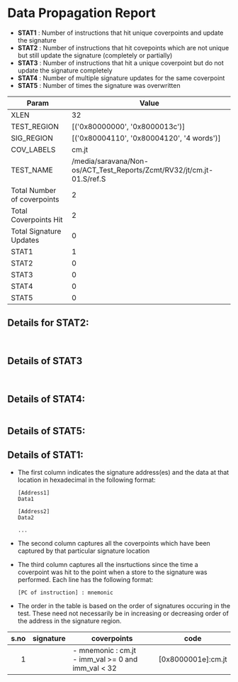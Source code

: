
# Data Propagation Report

- **STAT1** : Number of instructions that hit unique coverpoints and update the signature
- **STAT2** : Number of instructions that hit covepoints which are not unique but still update the signature (completely or partially)
- **STAT3** : Number of instructions that hit a unique coverpoint but do not update the signature completely
- **STAT4** : Number of multiple signature updates for the same coverpoint
- **STAT5** : Number of times the signature was overwritten

| Param                     | Value    |
|---------------------------|----------|
| XLEN                      | 32      |
| TEST_REGION               | [('0x80000000', '0x8000013c')]      |
| SIG_REGION                | [('0x80004110', '0x80004120', '4 words')]      |
| COV_LABELS                | cm.jt      |
| TEST_NAME                 | /media/saravana/Non-os/ACT_Test_Reports/Zcmt/RV32/jt/cm.jt-01.S/ref.S    |
| Total Number of coverpoints| 2     |
| Total Coverpoints Hit     | 2      |
| Total Signature Updates   | 0      |
| STAT1                     | 1      |
| STAT2                     | 0      |
| STAT3                     | 0     |
| STAT4                     | 0     |
| STAT5                     | 0     |

## Details for STAT2:

```


```

## Details of STAT3

```


```

## Details of STAT4:

```

```

## Details of STAT5:



## Details of STAT1:

- The first column indicates the signature address(es) and the data at that location in hexadecimal in the following format:
  ```
  [Address1]
  Data1

  [Address2]
  Data2

  ...
  ```

- The second column captures all the coverpoints which have been captured by that particular signature location

- The third column captures all the insrtuctions since the time a coverpoint was
  hit to the point when a store to the signature was performed. Each line has
  the following format:
  ```
  [PC of instruction] : mnemonic
  ```
- The order in the table is based on the order of signatures occuring in the
  test. These need not necessarily be in increasing or decreasing order of the
  address in the signature region.

|s.no|signature|                        coverpoints                        |         code          |
|---:|---------|-----------------------------------------------------------|-----------------------|
|   1|         |- mnemonic : cm.jt<br> - imm_val >= 0 and imm_val < 32<br> |[0x8000001e]:cm.jt<br> |

